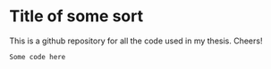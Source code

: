 # Title of some sort

This is a github repository for all the code used in my thesis. Cheers!

```
Some code here
```
